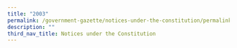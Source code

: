 ```yaml
---
title: "2003"
permalink: /government-gazette/notices-under-the-constitution/permalink/
description: ""
third_nav_title: Notices under the Constitution
---
```

